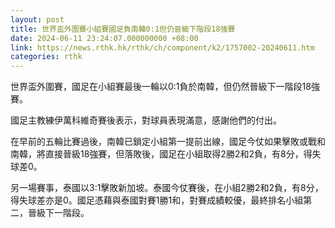 ```yaml
---
layout: post
title: 世界盃外圍賽小組賽國足負南韓0:1但仍晉級下階段18強賽
date: 2024-06-11 23:24:07.000000000 +08:00
link: https://news.rthk.hk/rthk/ch/component/k2/1757002-20240611.htm
categories: rthk
---
```


世界盃外圍賽，國足在小組賽最後一輪以0:1負於南韓，但仍然晉級下一階段18強賽。

國足主教練伊萬科維奇賽後表示，對球員表現滿意，感謝他們的付出。

在早前的五輪比賽過後，南韓已鎖定小組第一提前出線，國足今仗如果擊敗或戰和南韓，將直接晉級18強賽，但落敗後，國足在小組取得2勝2和2負，有8分，得失球差0。

另一場賽事，泰國以3:1擊敗新加坡。泰國今仗賽後，在小組2勝2和2負，有8分，得失球差亦是0。國足憑藉與泰國對賽1勝1和，對賽成績較優，最終排名小組第二，晉級下一階段。
